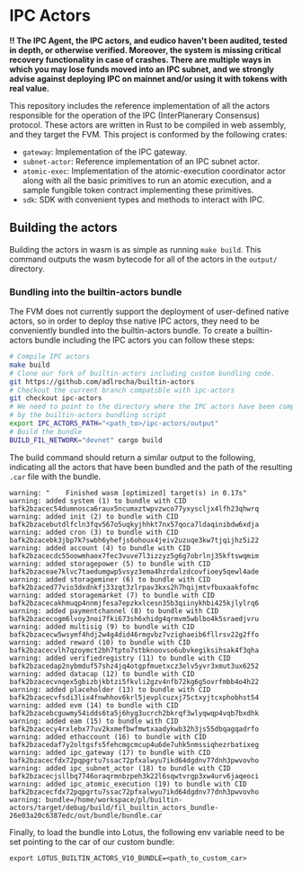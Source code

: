 # IPC Actors

**‼️ The IPC Agent, the IPC actors, and eudico haven't been audited, tested in depth, or otherwise verified. Moreover, the system is missing critical recovery functionality in case of crashes. There are multiple ways in which you may lose funds moved into an IPC subnet, and we strongly advise against deploying IPC on mainnet and/or using it with tokens with real value.**

This repository includes the reference implementation of all the actors responsible for the operation of the IPC (InterPlanerary Consensus) protocol. These actors are written in Rust to be compiled in web assembly, and they target the FVM. This project is conformed by the following crates:
- `gateway`: Implementation of the IPC gateway.
- `subnet-actor`: Reference implementation of an IPC subnet actor.
- `atomic-exec`: Implementation of the atomic-execution coordinator actor along with all the basic primitives to run an atomic execution, and a sample fungible token contract implementing these primitives.
- `sdk`: SDK with convenient types and methods to interact with IPC.

## Building the actors
Building the actors in wasm is as simple as running `make build`. This command outputs the wasm bytecode for all of the actors in the `output/` directory.

### Bundling into the builtin-actors bundle
The FVM does not currently support the deployment of user-defined native actors, so in order to deploy thse native IPC actors, they need to be conveniently bundled into the builtin-actors bundle. To create a builtin-actors bundle including the IPC actors you can follow these steps: 
```bash
# Compile IPC actors
make build
# Clone our fork of builtin-actors including custom bundling code.
git https://github.com/adlrocha/builtin-actors
# Checkout the current branch compatible with ipc-actors
git checkout ipc-actors
# We need to point to the directory where the IPC actors have been compiled so they can be picked update
# by the builtin-actors bundling script
export IPC_ACTORS_PATH="<path_to>/ipc-actors/output"
# Build the bundle
BUILD_FIL_NETWORK="devnet" cargo build
```
The build command should return a similar output to the following, indicating all the actors that have been bundled and the path of the resulting `.car` file with the bundle.
```
warning: "    Finished wasm [optimized] target(s) in 0.17s"
warning: added system (1) to bundle with CID bafk2bzacec54dumnosca6raux5ncumxztwpvzwco77yxyscljx4lfh23qhwrq
warning: added init (2) to bundle with CID bafk2bzacebutdlfcln3fqv567o5uqkyjhhkt7nx57qoca7ldaqinibdw6xdja
warning: added cron (3) to bundle with CID bafk2bzacebk3jbp7k7swbh6yhefjs6ohoux4jeiv2uzuqe3kw7tjqijhz5i22
warning: added account (4) to bundle with CID bafk2bzacecdc55oowmhaox7fec3vuve7l3izzyz5g6g7obrlnj35kftswqmim
warning: added storagepower (5) to bundle with CID bafk2bzaceae7klvc7taedumgwp5vsyz3ema4hzrdalzdcovfioey5qewl4ade
warning: added storageminer (6) to bundle with CID bafk2bzaced77vio3dxdnkfj33zqt3zlrpav3kxs2h7hqijmtvfbuxaakfofmc
warning: added storagemarket (7) to bundle with CID bafk2bzacecakhmuqp4nnmjfesa7epzkxlcesn35b3qiinykhbi425kjlylrq6
warning: added paymentchannel (8) to bundle with CID bafk2bzacecogm6lvoy3noi7fki673sh6xhidg4qrmvm5wblbo4k5sraedjvru
warning: added multisig (9) to bundle with CID bafk2bzacecw5wsymf4hdj2w4g4did46rmgvbz7vzighaeib6fllrsv22g2ffo
warning: added reward (10) to bundle with CID bafk2bzacecvlh7qzoymct2bh7tpto7stbknoovso6ubvkegiksihsak4f3qha
warning: added verifiedregistry (11) to bundle with CID bafk2bzacedap2nybmduf57shz4jq4otgpfmuetxcz3elv5yvr3xmut3ux6252
warning: added datacap (12) to bundle with CID bafk2bzacecvnqex5gbizbjkbtzi5fkvli2gzv4nfb72kg6g5ovrfmbb4o4h22
warning: added placeholder (13) to bundle with CID bafk2bzacecvfsdi3lix4fnwhhov6krl5jevplcuzxj75ctxyjtcxphobhst54
warning: added evm (14) to bundle with CID bafk2bzacebcguwmy54idds6ta5j6hyg3ucrch2bkrqf3wlyqwqp4vqb7bxdhk
warning: added eam (15) to bundle with CID bafk2bzacecy4rxlebx77uv2kxmefbwfmwtxaadykwb32h3js55dbqagqadrfo
warning: added ethaccount (16) to bundle with CID bafk2bzacedaf7y2oltgsfs5fehcmgcmcup4u6de7uhk5nmssiqhezrbatixeg
warning: added ipc_gateway (17) to bundle with CID bafk2bzacecfdx72pqpgrtu7ssac72pfxalwyu7ikd64dgdnv77dnh3pwvovho
warning: added ipc_subnet_actor (18) to bundle with CID bafk2bzacecjsllbq7746oraqrmnbzpeh3k22l6sqwtvrgp3xw4urv6jaqeoci
warning: added ipc_atomic_execution (19) to bundle with CID bafk2bzacecfdx72pqpgrtu7ssac72pfxalwyu7ikd64dgdnv77dnh3pwvovho
warning: bundle=/home/workspace/pl/builtin-actors/target/debug/build/fil_builtin_actors_bundle-26e03a20c6387edc/out/bundle/bundle.car
```
Finally, to load the bundle into Lotus, the following env variable need to be set pointing to the car of our custom bundle:
```
export LOTUS_BUILTIN_ACTORS_V10_BUNDLE=<path_to_custom_car>
```
